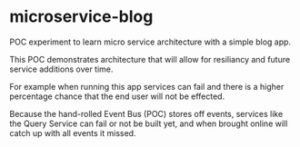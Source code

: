 # microservice-blog

POC experiment to learn micro service architecture with a simple blog app.

This POC demonstrates architecture that will allow for resiliancy and future service additions over time.

For example when running this app services can fail and there is a higher percentage chance that the end user will not be effected.

Because the hand-rolled Event Bus (POC) stores off events, services like the Query Service can fail or not be built yet, and when brought online will catch up with all events it missed.
